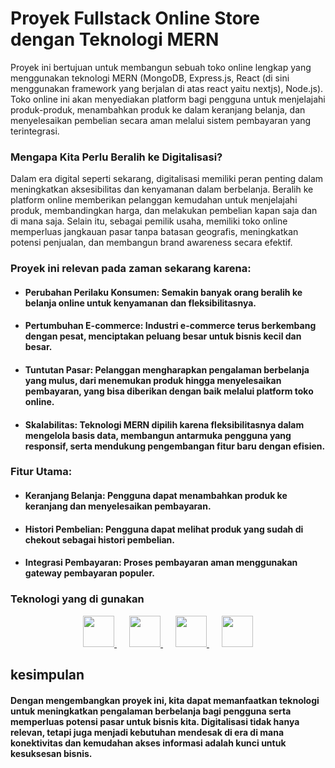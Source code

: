 # Proyek Fullstack Online Store dengan Teknologi MERN

Proyek ini bertujuan untuk membangun sebuah toko online lengkap yang menggunakan teknologi MERN (MongoDB, Express.js, React (di sini menggunakan framework yang berjalan di atas react yaitu nextjs), Node.js). Toko online ini akan menyediakan platform bagi pengguna untuk menjelajahi produk-produk, menambahkan produk ke dalam keranjang belanja, dan menyelesaikan pembelian secara aman melalui sistem pembayaran yang terintegrasi.

### Mengapa Kita Perlu Beralih ke Digitalisasi?

Dalam era digital seperti sekarang, digitalisasi memiliki peran penting dalam meningkatkan aksesibilitas dan kenyamanan dalam berbelanja. Beralih ke platform online memberikan pelanggan kemudahan untuk menjelajahi produk, membandingkan harga, dan melakukan pembelian kapan saja dan di mana saja. Selain itu, sebagai pemilik usaha, memiliki toko online memperluas jangkauan pasar tanpa batasan geografis, meningkatkan potensi penjualan, dan membangun brand awareness secara efektif.

### Proyek ini relevan pada zaman sekarang karena:

- #### Perubahan Perilaku Konsumen: Semakin banyak orang beralih ke belanja online untuk kenyamanan dan fleksibilitasnya.

- #### Pertumbuhan E-commerce: Industri e-commerce terus berkembang dengan pesat, menciptakan peluang besar untuk bisnis kecil dan besar.

- #### Tuntutan Pasar: Pelanggan mengharapkan pengalaman berbelanja yang mulus, dari menemukan produk hingga menyelesaikan pembayaran, yang bisa diberikan dengan baik melalui platform toko online.

- #### Skalabilitas: Teknologi MERN dipilih karena fleksibilitasnya dalam mengelola basis data, membangun antarmuka pengguna yang responsif, serta mendukung pengembangan fitur baru dengan efisien.

### Fitur Utama:

- #### Keranjang Belanja: Pengguna dapat menambahkan produk ke keranjang dan menyelesaikan pembayaran.

- #### Histori Pembelian: Pengguna dapat melihat produk yang sudah di chekout sebagai histori pembelian.

- #### Integrasi Pembayaran: Proses pembayaran aman menggunakan gateway pembayaran populer.

### Teknologi yang di gunakan

<div align=center>
<a href="https://expressjs.com/" style="margin:10px;">
<img width=50 height=50 src="https://img.icons8.com/?size=100&id=kg46nzoJrmTR&format=png&color=000000"/>
</a>
<a href="https://nodejs.org/" style="margin:10px;">
<img width=50 height=50 src="https://img.icons8.com/?size=100&id=54087&format=png&color=000000"/>
</a>
<a href="https://nextjs.org/" style="margin:10px;">
<img width=50 height=50 src="https://img.icons8.com/?size=100&id=AU6Wc7r56Fxz&format=png&color=000000"/>
</a>
<a href="https://www.mysql.com/" style="margin:10px;">
<img width=50 height=50 src="https://img.icons8.com/?size=100&id=39855&format=png&color=000000"/>
</a>
</div>

## kesimpulan

#### Dengan mengembangkan proyek ini, kita dapat memanfaatkan teknologi untuk meningkatkan pengalaman berbelanja bagi pengguna serta memperluas potensi pasar untuk bisnis kita. Digitalisasi tidak hanya relevan, tetapi juga menjadi kebutuhan mendesak di era di mana konektivitas dan kemudahan akses informasi adalah kunci untuk kesuksesan bisnis.
